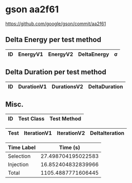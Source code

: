 # gson aa2f61


https://github.com/google/gson/commit/aa2f61



## Delta Energy per test method


| ID | EnergyV1 | EnergyV2 | DeltaEnergy | σ |
| --- | --- | --- | --- | --- |

## Delta Duration per test method


| ID | DurationV1 | DurationsV2 | DeltaDuration |
| --- | --- | --- | --- |

## Misc.

| ID | Test Class | Test Method |
| --- | --- | --- |




| Test | IterationV1 | IterationV2 | DeltaIteration |
| --- | --- | --- | --- |



| Time Label | Time (s) |
| --- | --- |
| Selection | 27.498704195022583 |
| Injection | 16.852404832839966 |
| Total | 1105.4887771606445 |


